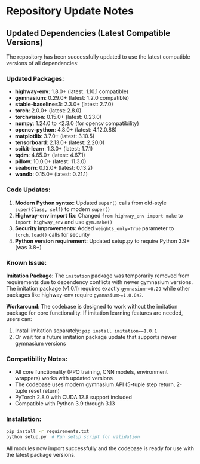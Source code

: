 # Repository Update Notes

## Updated Dependencies (Latest Compatible Versions)

The repository has been successfully updated to use the latest compatible versions of all dependencies:

### Updated Packages:
- **highway-env**: 1.8.0+ (latest: 1.10.1 compatible)
- **gymnasium**: 0.29.0+ (latest: 1.2.0 compatible)  
- **stable-baselines3**: 2.3.0+ (latest: 2.7.0)
- **torch**: 2.0.0+ (latest: 2.8.0)
- **torchvision**: 0.15.0+ (latest: 0.23.0)
- **numpy**: 1.24.0 to <2.3.0 (for opencv compatibility)
- **opencv-python**: 4.8.0+ (latest: 4.12.0.88)
- **matplotlib**: 3.7.0+ (latest: 3.10.5)
- **tensorboard**: 2.13.0+ (latest: 2.20.0)
- **scikit-learn**: 1.3.0+ (latest: 1.7.1)
- **tqdm**: 4.65.0+ (latest: 4.67.1)
- **pillow**: 10.0.0+ (latest: 11.3.0)
- **seaborn**: 0.12.0+ (latest: 0.13.2)
- **wandb**: 0.15.0+ (latest: 0.21.1)

### Code Updates:

1. **Modern Python syntax**: Updated `super()` calls from old-style `super(Class, self)` to modern `super()`
2. **Highway-env import fix**: Changed `from highway_env import make` to `import highway_env` and use `gym.make()`
3. **Security improvements**: Added `weights_only=True` parameter to `torch.load()` calls for security
4. **Python version requirement**: Updated setup.py to require Python 3.9+ (was 3.8+)

### Known Issue:

**Imitation Package**: The `imitation` package was temporarily removed from requirements due to dependency conflicts with newer gymnasium versions. The imitation package (v1.0.1) requires exactly `gymnasium~=0.29` while other packages like highway-env require `gymnasium>=1.0.0a2`. 

**Workaround**: The codebase is designed to work without the imitation package for core functionality. If imitation learning features are needed, users can:
1. Install imitation separately: `pip install imitation==1.0.1`
2. Or wait for a future imitation package update that supports newer gymnasium versions

### Compatibility Notes:

- All core functionality (PPO training, CNN models, environment wrappers) works with updated versions
- The codebase uses modern gymnasium API (5-tuple step return, 2-tuple reset return)
- PyTorch 2.8.0 with CUDA 12.8 support included
- Compatible with Python 3.9 through 3.13

### Installation:

```bash
pip install -r requirements.txt
python setup.py  # Run setup script for validation
```

All modules now import successfully and the codebase is ready for use with the latest package versions.